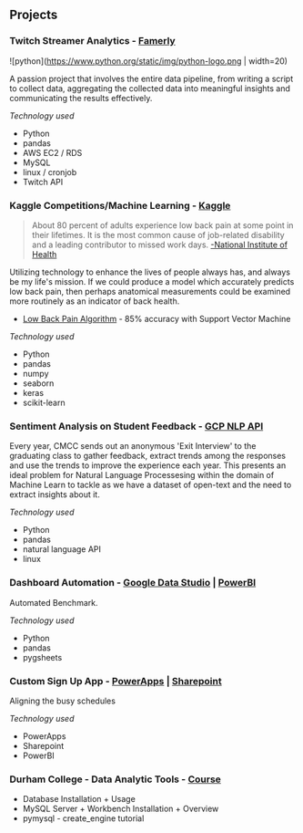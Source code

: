 
## **Projects**

### **Twitch Streamer Analytics** - **[Famerly](https://www.famerly.com/)**
![python](https://www.python.org/static/img/python-logo.png | width=20) 

A passion project that involves the entire data pipeline, from writing a script to collect data, aggregating the collected data into meaningful insights and communicating the results effectively. 


_Technology used_
- Python
- pandas
- AWS EC2 / RDS
- MySQL
- linux / cronjob
- Twitch API

### **Kaggle Competitions/Machine Learning** - **[Kaggle](https://www.Kaggle.com/)**

> About 80 percent of adults experience low back pain at some point in their lifetimes. It is the most common cause of job-related disability and a leading contributor to missed work days. [-National Institute of Health](https://www.ninds.nih.gov/Disorders/Patient-Caregiver-Education/Fact-Sheets/Low-Back-Pain-Fact-Sheet)

Utilizing technology to enhance the lives of people always has, and always be my life's mission. If we could produce a model which accurately predicts low back pain, then perhaps anatomical measurements could be examined more routinely as an indicator of back health.

- [Low Back Pain Algorithm](https://www.kaggle.com/anfro18/lower-back-pain-algorithm) - 85% accuracy with Support Vector Machine

_Technology used_
- Python
- pandas
- numpy
- seaborn
- keras
- scikit-learn


### **Sentiment Analysis on Student Feedback** - **[GCP NLP API](https://cloud.google.com/natural-language)**

Every year, CMCC sends out an anonymous 'Exit Interview' to the graduating class to gather feedback, extract trends among the responses and use the trends to improve the experience each year. This presents an ideal problem for Natural Language Processesing within the domain of Machine Learn to tackle as we have a dataset of open-text and the need to extract insights about it. 

_Technology used_
- Python 
- pandas
- natural language API
- linux



### **Dashboard Automation** - **[Google Data Studio](https://datastudio.google.com/u/0/navigation/reporting) | [PowerBI](https://powerbi.microsoft.com/en-us/)**

Automated Benchmark. 

_Technology used_
- Python
- pandas
- pygsheets

### **Custom Sign Up App** - **[PowerApps](https://powerapps.microsoft.com/en-us/) | [Sharepoint](https://products.office.com/en-us/sharepoint/collaboration)**

Aligning the busy schedules

_Technology used_
- PowerApps
- Sharepoint
- PowerBI

### **Durham College - Data Analytic Tools** - **[Course](/course.md)**

- Database Installation + Usage
- MySQL Server + Workbench Installation + Overview
- pymysql - create_engine tutorial

